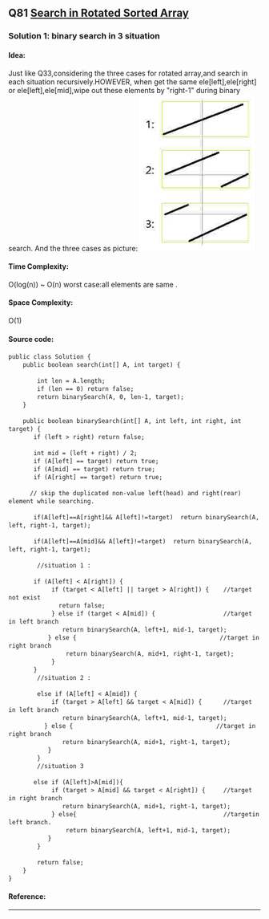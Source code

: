 ## Q81 [Search in Rotated Sorted Array ](https://leetcode.com/problems/search-in-rotated-sorted-array-ii/) 

### Solution 1: binary search in 3 situation
#### Idea: 
Just like Q33,considering the three cases for rotated array,and search in each situation recursively.HOWEVER, when get the same
ele[left],ele[right] or ele[left],ele[mid],wipe out these elements by "right-1" during binary search. 
And the three cases as picture: ![](https://github.com/syhcode/Leetcode/blob/master/image/q33.jpg)
#### Time Complexity:
O(log(n)) ~ O(n) worst case:all elements are same .
#### Space Complexity:
O(1)
#### Source code:
```
public class Solution {  
    public boolean search(int[] A, int target) {  
       
        int len = A.length;  
        if (len == 0) return false;  
        return binarySearch(A, 0, len-1, target);  
    }  

    public boolean binarySearch(int[] A, int left, int right, int target) {  
       if (left > right) return false;  

       int mid = (left + right) / 2;  
       if (A[left] == target) return true;  
       if (A[mid] == target) return true;  
       if (A[right] == target) return true;  

      // skip the duplicated non-value left(head) and right(rear) element while searching.
      
       if(A[left]==A[right]&& A[left]!=target)  return binarySearch(A, left, right-1, target);
      
       if(A[left]==A[mid]&& A[left]!=target)  return binarySearch(A, left, right-1, target);
        
        //situation 1 :  
        
       if (A[left] < A[right]) {   
            if (target < A[left] || target > A[right]) {    //target not exist 
              return false;  
            } else if (target < A[mid]) {                   //target in left branch  
               return binarySearch(A, left+1, mid-1, target);  
           } else {                                        //target in right branch
                return binarySearch(A, mid+1, right-1, target);  
            }  
       }   
        //situation 2 : 

        else if (A[left] < A[mid]) {   
            if (target > A[left] && target < A[mid]) {      //target in left branch  
               return binarySearch(A, left+1, mid-1, target);  
          } else {                                        //target in right branch  
               return binarySearch(A, mid+1, right-1, target);  
           }  
        }   
        //situation 3

       else if (A[left]>A[mid]){  
            if (target > A[mid] && target < A[right]) {     //target in right branch 
               return binarySearch(A, mid+1, right-1, target);  
            } else{                                         //targetin left branch.
                return binarySearch(A, left+1, mid-1, target);  
           }  
        }  
    
        return false;
    }  
}  

```
#### Reference:

---

